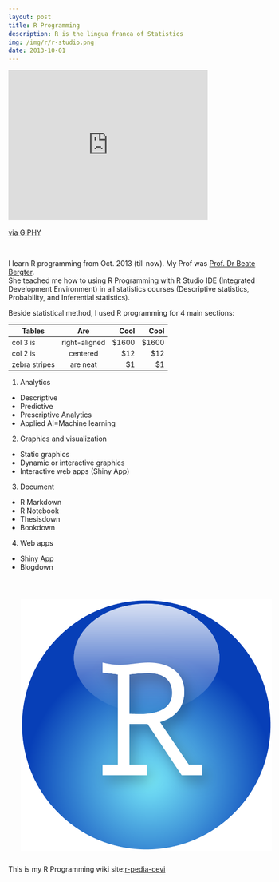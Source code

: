 ```yaml
---
layout: post
title: R Programming
description: R is the lingua franca of Statistics
img: /img/r/r-studio.png
date: 2013-10-01
---
```


<iframe src="https://giphy.com/embed/LHZyixOnHwDDy" width="400" height="300" frameBorder="0" class="giphy-embed" allowFullScreen></iframe><p><a href="https://giphy.com/gifs/computer-working-cat-LHZyixOnHwDDy">via GIPHY</a></p>
<Br>

I learn R programming from Oct. 2013 (till now). My Prof was <a href="https://www.htw-berlin.de/hochschule/personen/person/?eid=9212">Prof. Dr Beate Bergter</a>.
<Br>
She teached me how to using R Programming with R Studio IDE (Integrated Development Environment) in all statistics courses (Descriptive statistics, Probability, and Inferential statistics).
<Br>
 
 Beside statistical method, I used R programming for 4 main sections:
 
 | Tables        | Are           | Cool  |  Cool  |
| ------------- |:-------------:| -----:| -----:|
| col 3 is      | right-aligned | $1600 | $1600 |
| col 2 is      | centered      |   $12 |  $12  |
| zebra stripes | are neat      |    $1 | $1    |

 
1. Analytics
* Descriptive 
* Predictive
* Prescriptive Analytics
* Applied AI=Machine learning

2. Graphics and visualization
* Static graphics
* Dynamic or interactive graphics
* Interactive web apps (Shiny App)

3. Document
* R Markdown
* R Notebook
* Thesisdown
* Bookdown

4. Web apps
* Shiny App
* Blogdown
<Br>

<img class="col one right" src="/img/r/r-studio.png" style="padding:25px">
<Br>
 This is my R Programming wiki site:<a href="https://r-pedia.gitbook.io/cevi/descriptive-analytics">r-pedia-cevi</a>
